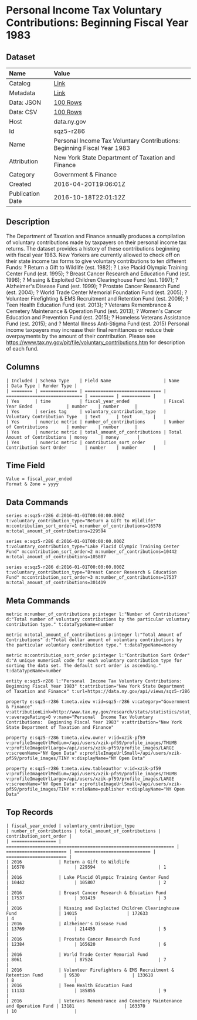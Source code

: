 # Personal Income Tax Voluntary Contributions: Beginning Fiscal Year 1983

## Dataset

| Name | Value |
| :--- | :---- |
| Catalog | [Link](https://catalog.data.gov/dataset/personal-income-tax-voluntary-contributions-beginning-fiscal-year-1983) |
| Metadata | [Link](https://data.ny.gov/api/views/sqz5-r286) |
| Data: JSON | [100 Rows](https://data.ny.gov/api/views/sqz5-r286/rows.json?max_rows=100) |
| Data: CSV | [100 Rows](https://data.ny.gov/api/views/sqz5-r286/rows.csv?max_rows=100) |
| Host | data.ny.gov |
| Id | sqz5-r286 |
| Name | Personal Income Tax Voluntary Contributions: Beginning Fiscal Year 1983 |
| Attribution | New York State Department of Taxation and Finance |
| Category | Government & Finance |
| Created | 2016-04-20T19:06:01Z |
| Publication Date | 2016-10-18T22:01:12Z |

## Description

The Department of Taxation and Finance annually produces a compilation of voluntary contributions made by taxpayers on their personal income tax returns.  The dataset provides a history of these contributions beginning with fiscal year 1983. New Yorkers are currently allowed to check off on their state income tax forms to give voluntary contributions to ten different Funds: 
?	Return a Gift to Wildlife (est. 1982); 
?	Lake Placid Olympic Training Center Fund (est. 1995); 
?	Breast Cancer Research and Education Fund (est. 1996); 
?	Missing & Exploited Children Clearinghouse Fund (est. 1997); 
?	Alzheimer's Disease Fund (est. 1999); 
?	Prostate Cancer Research Fund (est. 2004); 
?	World Trade Center Memorial Foundation Fund (est. 2005); 
?	Volunteer Firefighting & EMS Recruitment and Retention Fund (est. 2009); 
?	Teen Health Education Fund (est. 2013); 
?	Veterans Remembrance & Cemetery Maintenance & Operation Fund (est. 2013);
?	Women's Cancer Education and Prevention Fund (est. 2015);
?	Homeless Veterans Assistance Fund (est. 2015); and
?	Mental Illness Anti-Stigma Fund (est. 2015)
Personal income taxpayers may increase their final remittances or reduce their overpayments by the amount of their contribution.
Please see https://www.tax.ny.gov/pit/file/voluntary_contributions.htm for description of each fund.

## Columns

```ls
| Included | Schema Type    | Field Name                    | Name                          | Data Type | Render Type |
| ======== | ============== | ============================= | ============================= | ========= | =========== |
| Yes      | time           | fiscal_year_ended             | Fiscal Year Ended             | number    | number      |
| Yes      | series tag     | voluntary_contribution_type   | Voluntary Contribution Type   | text      | text        |
| Yes      | numeric metric | number_of_contributions       | Number of Contributions       | number    | number      |
| Yes      | numeric metric | total_amount_of_contributions | Total Amount of Contributions | money     | money       |
| Yes      | numeric metric | contribution_sort_order       | Contribution Sort Order       | number    | number      |
```

## Time Field

```ls
Value = fiscal_year_ended
Format & Zone = yyyy
```

## Data Commands

```ls
series e:sqz5-r286 d:2016-01-01T00:00:00.000Z t:voluntary_contribution_type="Return a Gift to Wildlife" m:contribution_sort_order=1 m:number_of_contributions=16578 m:total_amount_of_contributions=229594

series e:sqz5-r286 d:2016-01-01T00:00:00.000Z t:voluntary_contribution_type="Lake Placid Olympic Training Center Fund" m:contribution_sort_order=2 m:number_of_contributions=10442 m:total_amount_of_contributions=105807

series e:sqz5-r286 d:2016-01-01T00:00:00.000Z t:voluntary_contribution_type="Breast Cancer Research & Education Fund" m:contribution_sort_order=3 m:number_of_contributions=17537 m:total_amount_of_contributions=301419
```

## Meta Commands

```ls
metric m:number_of_contributions p:integer l:"Number of Contributions" d:"Total number of voluntary contributions by the particular voluntary contribution type." t:dataTypeName=number

metric m:total_amount_of_contributions p:integer l:"Total Amount of Contributions" d:"Total dollar amount of voluntary contributions by the particular voluntary contribution type." t:dataTypeName=money

metric m:contribution_sort_order p:integer l:"Contribution Sort Order" d:"A unique numerical code for each voluntary contribution type for sorting the data set. The default sort order is ascending." t:dataTypeName=number

entity e:sqz5-r286 l:"Personal  Income Tax Voluntary Contributions:  Beginning Fiscal Year 1983" t:attribution="New York State Department of Taxation and Finance" t:url=https://data.ny.gov/api/views/sqz5-r286

property e:sqz5-r286 t:meta.view v:id=sqz5-r286 v:category="Government & Finance" v:attributionLink=http://www.tax.ny.gov/research/stats/statistics/stat_fy_collections.htm v:averageRating=0 v:name="Personal  Income Tax Voluntary Contributions:  Beginning Fiscal Year 1983" v:attribution="New York State Department of Taxation and Finance"

property e:sqz5-r286 t:meta.view.owner v:id=xzik-pf59 v:profileImageUrlMedium=/api/users/xzik-pf59/profile_images/THUMB v:profileImageUrlLarge=/api/users/xzik-pf59/profile_images/LARGE v:screenName="NY Open Data" v:profileImageUrlSmall=/api/users/xzik-pf59/profile_images/TINY v:displayName="NY Open Data"

property e:sqz5-r286 t:meta.view.tableauthor v:id=xzik-pf59 v:profileImageUrlMedium=/api/users/xzik-pf59/profile_images/THUMB v:profileImageUrlLarge=/api/users/xzik-pf59/profile_images/LARGE v:screenName="NY Open Data" v:profileImageUrlSmall=/api/users/xzik-pf59/profile_images/TINY v:roleName=publisher v:displayName="NY Open Data"
```

## Top Records

```ls
| fiscal_year_ended | voluntary_contribution_type                                      | number_of_contributions | total_amount_of_contributions | contribution_sort_order | 
| ================= | ================================================================ | ======================= | ============================= | ======================= | 
| 2016              | Return a Gift to Wildlife                                        | 16578                   | 229594                        | 1                       | 
| 2016              | Lake Placid Olympic Training Center Fund                         | 10442                   | 105807                        | 2                       | 
| 2016              | Breast Cancer Research & Education Fund                          | 17537                   | 301419                        | 3                       | 
| 2016              | Missing and Exploited Children Clearinghouse Fund                | 14015                   | 172633                        | 4                       | 
| 2016              | Alzheimer's Disease Fund                                         | 13769                   | 214455                        | 5                       | 
| 2016              | Prostate Cancer Research Fund                                    | 12384                   | 165620                        | 6                       | 
| 2016              | World Trade Center Memorial Fund                                 | 8061                    | 87524                         | 7                       | 
| 2016              | Volunteer Firefighters & EMS Recruitment & Retention Fund        | 9530                    | 133618                        | 8                       | 
| 2016              | Teen Health Education Fund                                       | 11133                   | 185855                        | 9                       | 
| 2016              | Veterans Remembrance and Cemetery Maintenance and Operation Fund | 13181                   | 163370                        | 10                      | 
```